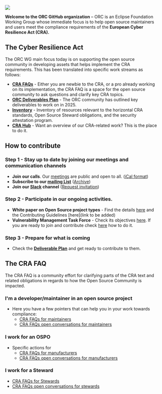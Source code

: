  <img src="./images/orc-banner.png" />


**Welcome to the ORC GitHub organization** – ORC is an Eclipse Foundation Working Group whose immediate focus is to help open source maintainers and users meet the compliance requirements of the **European Cyber Resilience Act (CRA).**

## The Cyber Resilience Act

The ORC WG main focus today is on supporting the open source community in developing assets that helps implement the CRA requirements. This has been translated into specific work streams as follows:
- **[CRA FAQs](https://github.com/orcwg/cra-hub)** - Either you are newbie to the CRA, or a pro already working on its implementation, the CRA FAQ is a space for the open source community to ask questions and clarify key CRA topics.
- **[ORC Deliverables Plan](https://github.com/orcwg/orcwg/blob/main/cyber-resilience-sig/deliverables.md)** - The ORC community has outlined key deliverables to work on in 2025.
- **[Inventory](https://github.com/orcwg/cra-hub/blob/main/inventory.md)** - Inventory of resources relevant to the horizontal CRA standards, Open Source Steward obligations, and the security attestation program.
- **[CRA Hub](https://github.com/orcwg/cra-hub)** - Want an overview of our CRA-related work? This is the place to do it.

## How to contribute 
### Step 1 - Stay up to date by joining our meetings and communication channels
- **Join our calls**. Our [meetings](https://github.com/orcwg/orcwg/blob/main/MEETINGS.md) are public and open to all. ([iCal format](https://calendar.google.com/calendar/ical/c_7db8e3f13c4fac984103918a97c704bb1d619da0fdb66d33f1747849b6020aea%40group.calendar.google.com/public/basic.ics))
- **Subscribe to our [mailing List](https://accounts.eclipse.org/mailing-list/open-regulatory-compliance)** ([Archive](https://www.eclipse.org/lists/open-regulatory-compliance/maillist.html))
- **Join our [Slack](https://orcwg.slack.com/) channel** ([Request invitation](https://join.slack.com/t/orcwg/shared_invite/zt-2vi7gi5ad-re2b35i95ar3WaVF2zoZaA))

### Step 2 - Participate in our ongoing activities.
- **White paper on Open Source project types** - Find the details [here](https://github.com/orcwg/cra-hub/tree/project-types/white-papers/project-types) and the Contributing Guidelines [here](link to be added)
- **Vulnerability Management Task Force** - Check its objectives [here](). If you are ready to join and contribute check [here]() how to do it.

### Step 3 - Prepare for what is coming
- Check the [**Deliverable Plan**](https://github.com/orcwg/orcwg/blob/main/cyber-resilience-sig/deliverables.md#deliverables-plan) and get ready to contribute to them.

## The CRA FAQ 
The CRA FAQ is a community effort for clarifying parts of the CRA text and related obligations in regards to how the Open Source Community is impacted.

### I'm a developer/maintainer in an open source project
- Here you have a few pointers that can help you in your work towards compliance:
	- [CRA FAQs for maintainers](https://github.com/orcwg/cra-hub/blob/main/faq.md#maintainers)
 	- [CRA FAQs open conversations for maintainers](https://github.com/orgs/orcwg/projects/7/views/2)

### I work for an OSPO
- Specific actions for 
	- [CRA FAQs for manufacturers](https://github.com/orcwg/cra-hub/blob/main/faq.md#manufacturers)
 	- [CRA FAQs open conversations for manufacturers](https://github.com/orgs/orcwg/projects/7/views/4) 	

### I work for a Steward
- [CRA FAQs for Stewards](https://github.com/orcwg/cra-hub/blob/main/faq.md#open-source-software-stewards)
- [CRA FAQs open conversations for stewards](https://github.com/orgs/orcwg/projects/7/views/3)

